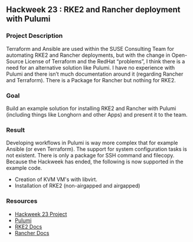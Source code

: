 ## Hackweek 23 : RKE2 and Rancher deployment with Pulumi

### Project Description
Terraform and Ansible are used within the SUSE Consulting Team for automating RKE2 and Rancher deployments, but with the change in Open-Source License of Terraform and the RedHat “problems”, I think there is a need for an alternative solution like Pulumi. I have no experience with Pulumi and there isn’t much documentation around it (regarding Rancher and Terraform). There is a Package for Rancher but nothing for RKE2.

### Goal
Build an example solution for installing RKE2 and Rancher with Pulumi (including things like Longhorn and other Apps) and present it to the team.

### Result
Developing workflows in Pulumi is way more complex that for example Ansible (or even Terraform). The support for system configuration tasks is not existent. There is only a package for SSH command and filecopy. Because the Hackweek has ended, the following is now supported in the example code.

- Creation of KVM VM's with libvirt.
- Installation of RKE2 (non-airgapped and airgapped)

### Resources
- [Hackweek 23 Project](https://hackweek.opensuse.org/23/projects/rke2-and-rancher-deployment-with-pulumi)
- [Pulumi](https://www.pulumi.com)
- [RKE2 Docs](https://docs.rke2.io/)
- [Rancher Docs](https://ranchermanager.docs.rancher.com/)
